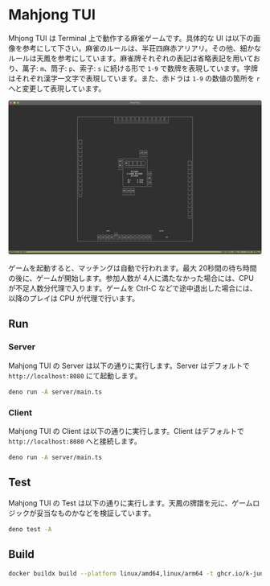 # Mahjong TUI

Mhjong TUI は Terminal 上で動作する麻雀ゲームです。具体的な UI は以下の画像を参考にして下さい。麻雀のルールは、半荘四麻赤アリアリ。その他、細かなルールは天鳳を参考にしています。麻雀牌それぞれの表記は省略表記を用いており、萬子: `m`、筒子: `p`、索子: `s` に続ける形で `1-9` で数牌を表現しています。字牌はそれぞれ漢字一文字で表現しています。また、赤ドラは `1-9` の数値の箇所を `r` へと変更して表現しています。

![](image.png)

ゲームを起動すると、マッチングは自動で行われます。最大 20秒間の待ち時間の後に、ゲームが開始します。参加人数が 4人に満たなかった場合には、CPU が不足人数分代理で入ります。ゲームを Ctrl-C などで途中退出した場合には、以降のプレイは CPU が代理で行います。

## Run

### Server

Mahjong TUI の Server は以下の通りに実行します。Server はデフォルトで `http://localhost:8080` にて起動します。

```bash
deno run -A server/main.ts
```

### Client

Mahjong TUI の Client は以下の通りに実行します。Client はデフォルトで `http://localhost:8080` へと接続します。

```bash
deno run -A server/main.ts
```

## Test

Mahjong TUI の Test は以下の通りに実行します。天鳳の牌譜を元に、ゲームロジックが妥当なものかなどを検証しています。

```bash
deno test -A
```

## Build

```bash
docker buildx build --platform linux/amd64,linux/arm64 -t ghcr.io/k-jun/mahjong-tui:latest --push .
```
